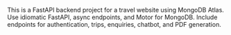 <!-- Use this file to provide workspace-specific custom instructions to Copilot. For more details, visit https://code.visualstudio.com/docs/copilot/copilot-customization#_use-a-githubcopilotinstructionsmd-file -->

This is a FastAPI backend project for a travel website using MongoDB Atlas. Use idiomatic FastAPI, async endpoints, and Motor for MongoDB. Include endpoints for authentication, trips, enquiries, chatbot, and PDF generation.
